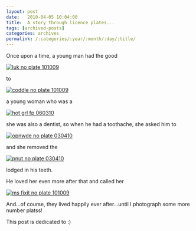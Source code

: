 ```yaml
---
layout: post
date:	2010-04-05 10:04:00
title:  A story through licence plates...
tags: [archived-posts]
categories: archives
permalink: /:categories/:year/:month/:day/:title/
---
```

Once upon a time, a young man had the good

<a href="http://s967.photobucket.com/albums/ae160/pedoral/?action=view&current=IMG_7596-1.jpg" target="_blank"><img src="http://i967.photobucket.com/albums/ae160/pedoral/IMG_7596-1.jpg" border="0" alt="luk no plate 101009"></a>

to

<a href="http://s967.photobucket.com/albums/ae160/pedoral/?action=view&current=IMG_7605.jpg" target="_blank"><img src="http://i967.photobucket.com/albums/ae160/pedoral/IMG_7605.jpg" border="0" alt="coddle no plate 101009"></a>

a young woman who was a


<a href="http://s967.photobucket.com/albums/ae160/pedoral/?action=view&current=IMG_2359.jpg" target="_blank"><img src="http://i967.photobucket.com/albums/ae160/pedoral/IMG_2359.jpg" border="0" alt="hot grl fp 060310"></a>



she was also a  dentist, so when he had a toothache, she asked him to

<a href="http://s967.photobucket.com/albums/ae160/pedoral/?action=view&current=IMG_3314.jpg" target="_blank"><img src="http://i967.photobucket.com/albums/ae160/pedoral/IMG_3314.jpg" border="0" alt="opnwde no plate 030410"></a>

and she removed the

<a href="http://s967.photobucket.com/albums/ae160/pedoral/?action=view&current=IMG_3316.jpg" target="_blank"><img src="http://i967.photobucket.com/albums/ae160/pedoral/IMG_3316.jpg" border="0" alt="pnut no plate 030410"></a>

lodged in his teeth.

He loved her even more after that and called her



<a href="http://s967.photobucket.com/albums/ae160/pedoral/?action=view&current=IMG_7603.jpg" target="_blank"><img src="http://i967.photobucket.com/albums/ae160/pedoral/IMG_7603.jpg" border="0" alt="ms fixit no plate 101009"></a>


And...of course, they lived happily ever after...until I photograph some more number platss!

This post is dedicated to <LJ user="beast_666">  :)
